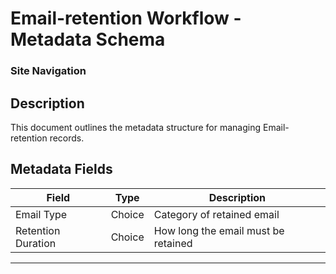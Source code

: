 <!-- description: This document outlines the metadata structure for managing Email-retention records. -->
# Email-retention Workflow - Metadata Schema

### Site Navigation

## Description
This document outlines the metadata structure for managing Email-retention records.

## **Metadata Fields**
| **Field**               | **Type**           | **Description** |
|-------------------------|-------------------|----------------|
| Email Type | Choice | Category of retained email |
| Retention Duration | Choice | How long the email must be retained |

---